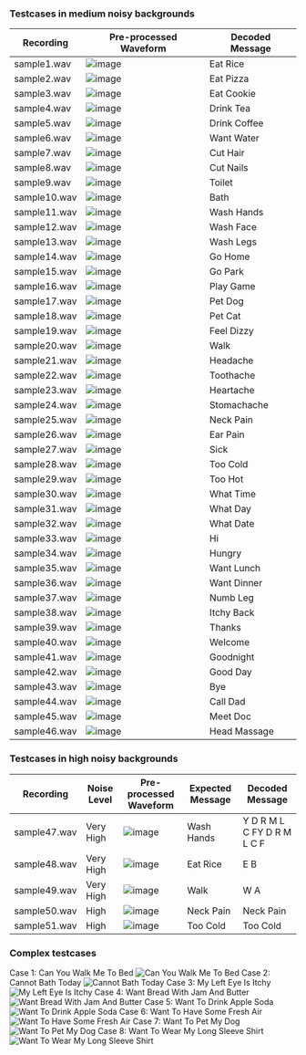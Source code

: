 ### Testcases in medium noisy backgrounds
| Recording | Pre-processed Waveform | Decoded Message |
| ------------- | ------------- | ------------- |
| sample1.wav  | ![image](https://user-images.githubusercontent.com/49782156/204813479-4f28b91c-8384-4f49-9f18-7b6b9e300996.png) | Eat Rice |
| sample2.wav  | ![image](https://user-images.githubusercontent.com/49782156/204813563-e7b6af69-e333-4aca-81bb-bee823678ba0.png) | Eat Pizza |
| sample3.wav  | ![image](https://user-images.githubusercontent.com/49782156/204814706-415aa9ea-04fb-4eed-83c0-f4f711911854.png) | Eat Cookie |
| sample4.wav  | ![image](https://user-images.githubusercontent.com/49782156/204817516-4c813953-bc8a-4cc8-8ba2-3b179fe3baf2.png) | Drink Tea |
| sample5.wav  | ![image](https://user-images.githubusercontent.com/49782156/204817578-7c48ca5f-1d09-48da-822f-5076750fb0c2.png) | Drink Coffee |
| sample6.wav  | ![image](https://user-images.githubusercontent.com/49782156/204817609-a95f59ac-3098-459a-9676-fd66755eb107.png) | Want Water |
| sample7.wav  | ![image](https://user-images.githubusercontent.com/49782156/204817640-c7868958-3ef3-493c-b9a7-f45186536306.png) | Cut Hair |
| sample8.wav  | ![image](https://user-images.githubusercontent.com/49782156/204817682-528f3d49-1ed1-421b-87bd-a9db27caabc4.png) | Cut Nails |
| sample9.wav  | ![image](https://user-images.githubusercontent.com/49782156/204817807-57651e59-7b4f-43e7-ae05-86c827e596b6.png) | Toilet |
| sample10.wav  | ![image](https://user-images.githubusercontent.com/49782156/204817840-d9e9bb8e-7391-4481-b83e-36250bf26439.png) | Bath |
| sample11.wav  | ![image](https://user-images.githubusercontent.com/49782156/204817883-7fa92f44-f8e7-4efe-8169-7ea1add7c053.png) | Wash Hands |
| sample12.wav  | ![image](https://user-images.githubusercontent.com/49782156/204817926-2ff903c8-18f9-4fd2-921c-c66417dcd905.png) | Wash Face |
| sample13.wav  | ![image](https://user-images.githubusercontent.com/49782156/204817941-d0af5f62-e2c3-4a0b-a416-a475bdf4a9c1.png) | Wash Legs |
| sample14.wav  | ![image](https://user-images.githubusercontent.com/49782156/204817986-5326a1b1-2460-497d-ac4d-4c196b279bcc.png) | Go Home |
| sample15.wav  | ![image](https://user-images.githubusercontent.com/49782156/204818016-dc023cfb-c8f9-42a2-91af-a1f58bb33450.png) | Go Park |
| sample16.wav  | ![image](https://user-images.githubusercontent.com/49782156/204818044-9a875f0b-6c98-4772-9477-e84c1fee1c64.png) | Play Game |
| sample17.wav  | ![image](https://user-images.githubusercontent.com/49782156/204818071-7f55c553-7b07-40e1-a5a0-43c68c29aef1.png) | Pet Dog |
| sample18.wav  | ![image](https://user-images.githubusercontent.com/49782156/204818089-becc1bd3-5f98-4f80-8954-1d15fabb32e9.png) | Pet Cat |
| sample19.wav  | ![image](https://user-images.githubusercontent.com/49782156/204818120-6065b614-6379-4245-b8b2-cb17306d062f.png) | Feel Dizzy |
| sample20.wav  | ![image](https://user-images.githubusercontent.com/49782156/204818155-6c92115f-8772-4c77-bff1-e5adfab15d42.png) | Walk |
| sample21.wav  | ![image](https://user-images.githubusercontent.com/49782156/204818193-2782b3ff-9e57-40ec-9be8-121aa3c96f0c.png) | Headache |
| sample22.wav  | ![image](https://user-images.githubusercontent.com/49782156/204818224-e517614f-7572-4445-be6c-1ba4525e7570.png) | Toothache |
| sample23.wav  | ![image](https://user-images.githubusercontent.com/49782156/204818238-db290cb0-3948-44e9-a1f6-2b847eeb0f03.png) | Heartache |
| sample24.wav  | ![image](https://user-images.githubusercontent.com/49782156/204818260-88d1e262-d2c3-4077-84d8-313e06097733.png) | Stomachache |
| sample25.wav  | ![image](https://user-images.githubusercontent.com/49782156/204818292-2626fab3-6cb3-49a0-b942-c7074b9698fc.png) | Neck Pain |
| sample26.wav  | ![image](https://user-images.githubusercontent.com/49782156/204818326-89ee273e-84a6-49ba-b4a3-d7c31b984449.png) | Ear Pain |
| sample27.wav  | ![image](https://user-images.githubusercontent.com/49782156/204818438-a5d0bfaf-6260-4d56-83c6-b530c1d1b606.png) | Sick |
| sample28.wav  | ![image](https://user-images.githubusercontent.com/49782156/204818461-6147b9bb-e2cd-4b98-b2b4-5d5d3b718b94.png) | Too Cold |
| sample29.wav  | ![image](https://user-images.githubusercontent.com/49782156/204818490-14550805-2920-46ad-9fff-b42ded9dda8a.png) | Too Hot |
| sample30.wav  | ![image](https://user-images.githubusercontent.com/49782156/204818533-562f5d21-9059-4c7c-88c4-187d0ccee78d.png) | What Time |
| sample31.wav  | ![image](https://user-images.githubusercontent.com/49782156/204818559-b47dad39-943d-4aae-955e-ee127b5aed3f.png) | What Day |
| sample32.wav  | ![image](https://user-images.githubusercontent.com/49782156/204818583-60c60d9b-2217-4527-935a-4bd6b41b6577.png) | What Date |
| sample33.wav  | ![image](https://user-images.githubusercontent.com/49782156/204818619-32137b5d-56d5-4e96-a019-81bca6cf8d58.png) | Hi |
| sample34.wav  | ![image](https://user-images.githubusercontent.com/49782156/204818658-bd32312a-46c2-4e4a-89c7-1ce7b8ee636d.png) | Hungry |
| sample35.wav  | ![image](https://user-images.githubusercontent.com/49782156/204818687-34b4f18c-cf8a-4644-bae9-8f7e3e75ae00.png) | Want Lunch |
| sample36.wav  | ![image](https://user-images.githubusercontent.com/49782156/204818727-3bf49168-65c9-4c05-a497-9822c99fc74b.png) | Want Dinner |
| sample37.wav  | ![image](https://user-images.githubusercontent.com/49782156/204818746-4b08b1ed-b246-499d-a16d-c35ea013ccf9.png) | Numb Leg |
| sample38.wav  | ![image](https://user-images.githubusercontent.com/49782156/204818772-cf05123d-a08b-48a7-89eb-d13c386cfdd3.png) | Itchy Back |
| sample39.wav  | ![image](https://user-images.githubusercontent.com/49782156/204818804-dcb85df3-b6c0-41c0-8530-6e5095d1c1d8.png) | Thanks |
| sample40.wav  | ![image](https://user-images.githubusercontent.com/49782156/204818822-50703f38-294d-4978-bd93-f9dca84af455.png) | Welcome |
| sample41.wav  | ![image](https://user-images.githubusercontent.com/49782156/204818853-96775b4b-679e-45ba-bd80-fd2c22245f4a.png) | Goodnight |
| sample42.wav  | ![image](https://user-images.githubusercontent.com/49782156/204818879-647870f2-7e30-4dee-ba36-7c7b1d718b1e.png) | Good Day |
| sample43.wav  | ![image](https://user-images.githubusercontent.com/49782156/204818897-eec21d97-9e35-44f5-8814-52aacaeba6da.png) | Bye |
| sample44.wav  | ![image](https://user-images.githubusercontent.com/49782156/204818922-f3802674-2521-4ea3-baea-5c20bd80bab6.png) | Call Dad |
| sample45.wav  | ![image](https://user-images.githubusercontent.com/49782156/204818939-b2615c96-917f-4287-ab6b-c25134ee3455.png) | Meet Doc |
| sample46.wav  | ![image](https://user-images.githubusercontent.com/49782156/204818963-6dff8cc3-6f48-47f7-b636-174a27743dac.png) | Head Massage |

### Testcases in high noisy backgrounds
| Recording  | Noise Level | Pre-processed Waveform | Expected Message | Decoded Message |
| ------------- | ------------- | ------------- | ------------- | ------------- |
| sample47.wav  | Very High  | ![image](https://user-images.githubusercontent.com/49782156/204821092-8da6684a-d3dc-434f-956e-30f67bfc492d.png) | Wash Hands  | Y D R M L C FY D R M L C F  |
| sample48.wav  | Very High  | ![image](https://user-images.githubusercontent.com/49782156/204821284-e78e26e0-ffd2-4a63-a446-9ed3beb0bb63.png) | Eat Rice  | E B  |
| sample49.wav  | Very High  | ![image](https://user-images.githubusercontent.com/49782156/204821346-a35b20ac-50ef-40c5-958f-1ee263d68ada.png) | Walk  | W A  |
| sample50.wav  | High  | ![image](https://user-images.githubusercontent.com/49782156/204821389-a8a5703e-8ab4-4e39-b8e6-1e6217cade1d.png) | Neck Pain  | Neck Pain  |
| sample51.wav  | High  | ![image](https://user-images.githubusercontent.com/49782156/204821449-5b3938aa-893a-4362-a7d2-2532f916015c.png) | Too Cold  | Too Cold  |

### Complex testcases
Case 1: Can You Walk Me To Bed
![Can You Walk Me To Bed](https://user-images.githubusercontent.com/49782156/204823999-f8fb41bd-756d-4131-8650-2fa8e2a6f5ee.png)
Case 2: Cannot Bath Today
![Cannot Bath Today](https://user-images.githubusercontent.com/49782156/204824342-bea1782d-4c39-4475-91d5-53bb583f82de.png)
Case 3: My Left Eye Is Itchy
![My Left Eye Is Itchy](https://user-images.githubusercontent.com/49782156/204824462-596cd8c9-1d8d-4a52-8731-3844029933fc.png)
Case 4: Want Bread With Jam And Butter
![Want Bread With Jam And Butter](https://user-images.githubusercontent.com/49782156/204824594-23439d03-7d9b-47d3-9767-d5c4e9835d96.png)
Case 5: Want To Drink Apple Soda
![Want To Drink Apple Soda](https://user-images.githubusercontent.com/49782156/204824699-49a178af-c453-4fff-90e2-ef2788fe151d.png)
Case 6: Want To Have Some Fresh Air
![Want To Have Some Fresh Air](https://user-images.githubusercontent.com/49782156/204824783-0bd5a473-79ce-4c0a-b40d-b6bb7970e365.png)
Case 7: Want To Pet My Dog
![Want To Pet My Dog](https://user-images.githubusercontent.com/49782156/204824873-b38b36ad-b5dc-47c4-b8f9-f0310c7bbe7a.png)
Case 8: Want To Wear My Long Sleeve Shirt
![Want To Wear My Long Sleeve Shirt](https://user-images.githubusercontent.com/49782156/204825006-2066c8b2-a720-4199-9815-d0b6a99bf985.png)

